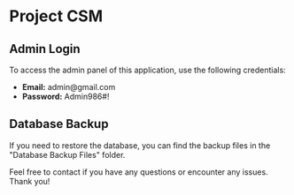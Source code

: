 <h1>Project CSM</h1>


  <h2>Admin Login</h2>
  <p>To access the admin panel of this application, use the following credentials:</p>
  <ul>
    <li><strong>Email:</strong> admin@gmail.com</li>
    <li><strong>Password:</strong> Admin986#!</li>
  </ul>

  <h2>Database Backup</h2>
  <p>If you need to restore the database, you can find the backup files in the "Database Backup Files" folder.</p>

  <p>Feel free to contact if you have any questions or encounter any issues. Thank you!</p>
